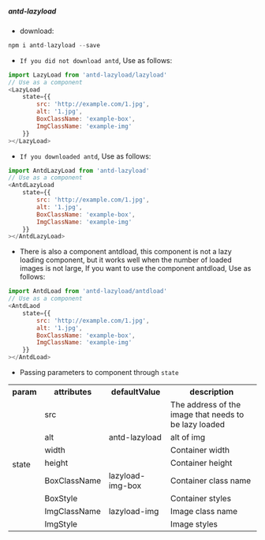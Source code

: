 ##### antd-lazyload
- download:
```javascript
npm i antd-lazyload --save
```
- `If you did not download antd`, Use as follows:
```javascript
import LazyLoad from 'antd-lazyload/lazyload'
// Use as a component
<LazyLoad 
    state={{
        src: 'http://example.com/1.jpg',
        alt: '1.jpg',
        BoxClassName: 'example-box',
        ImgClassName: 'example-img'
    }}
></LazyLoad>
```
- `If you downloaded antd`, Use as follows:
```javascript
import AntdLazyLoad from 'antd-lazyload'
// Use as a component
<AntdLazyLoad 
    state={{
        src: 'http://example.com/1.jpg',
        alt: '1.jpg',
        BoxClassName: 'example-box',
        ImgClassName: 'example-img'
    }}
></AntdLazyLoad>
```
- There is also a component antdload, this component is not a lazy loading component, but it works well when the number of loaded images is not large, If you want to use the component antdload, Use as follows:
```javascript
import AntdLoad from 'antd-lazyload/antdload'
// Use as a component
<AntdLaod 
    state={{
        src: 'http://example.com/1.jpg',
        alt: '1.jpg',
        BoxClassName: 'example-box',
        ImgClassName: 'example-img'
    }}
></AntdLoad>
```
- Passing parameters to component through `state`
<table>
    <tr>
        <th>param</th>
        <th>attributes</th>
        <th>defaultValue</th>
        <th>description</th>
    </tr>
    <tr>
        <td rowspan='8'>state</td>
        <td>src</td>
        <td></td>
        <td>The address of the image that needs to be lazy loaded</td>
    </tr>
    <tr>
        <td>alt</td>
        <td>antd-lazyload</td>
        <td>alt of img</td>
    </tr>
    <tr>
        <td>width</td>
        <td></td>
        <td>Container width</td>
    </tr>
    <tr>
        <td>height</td>
        <td></td>
        <td>Container height</td>
    </tr>
    <tr>
        <td>BoxClassName</td>
        <td>lazyload-img-box</td>
        <td>Container class name</td>
    </tr>
    <tr>
        <td>BoxStyle</td>
        <td></td>
        <td>Container styles</td>
    </tr>
    <tr>
        <td>ImgClassName</td>
        <td>lazyload-img</td>
        <td>Image class name</td>
    </tr>
    <tr>
        <td>ImgStyle</td>
        <td></td>
        <td>Image styles</td>
    </tr>
</table>